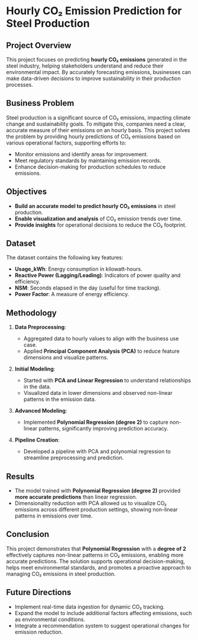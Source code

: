 # Hourly CO₂ Emission Prediction for Steel Production

## Project Overview
This project focuses on predicting **hourly CO₂ emissions** generated in the steel industry, helping stakeholders understand and reduce their environmental impact. By accurately forecasting emissions, businesses can make data-driven decisions to improve sustainability in their production processes.

## Business Problem
Steel production is a significant source of CO₂ emissions, impacting climate change and sustainability goals. To mitigate this, companies need a clear, accurate measure of their emissions on an hourly basis. This project solves the problem by providing hourly predictions of CO₂ emissions based on various operational factors, supporting efforts to:

- Monitor emissions and identify areas for improvement.
- Meet regulatory standards by maintaining emission records.
- Enhance decision-making for production schedules to reduce emissions.

## Objectives
- **Build an accurate model to predict hourly CO₂ emissions** in steel production.
- **Enable visualization and analysis** of CO₂ emission trends over time.
- **Provide insights** for operational decisions to reduce the CO₂ footprint.

## Dataset
The dataset contains the following key features:
- **Usage_kWh**: Energy consumption in kilowatt-hours.
- **Reactive Power (Lagging/Leading)**: Indicators of power quality and efficiency.
- **NSM**: Seconds elapsed in the day (useful for time tracking).
- **Power Factor**: A measure of energy efficiency.

## Methodology
1. **Data Preprocessing**:
   - Aggregated data to hourly values to align with the business use case.
   - Applied **Principal Component Analysis (PCA)** to reduce feature dimensions and visualize patterns.

2. **Initial Modeling**:
   - Started with **PCA and Linear Regression** to understand relationships in the data.
   - Visualized data in lower dimensions and observed non-linear patterns in the emission data.

3. **Advanced Modeling**:
   - Implemented **Polynomial Regression (degree 2)** to capture non-linear patterns, significantly improving prediction accuracy.

4. **Pipeline Creation**:
   - Developed a pipeline with PCA and polynomial regression to streamline preprocessing and prediction.

## Results
- The model trained with **Polynomial Regression (degree 2)** provided **more accurate predictions** than linear regression.
- Dimensionality reduction with PCA allowed us to visualize CO₂ emissions across different production settings, showing non-linear patterns in emissions over time.

## Conclusion
This project demonstrates that **Polynomial Regression** with a **degree of 2** effectively captures non-linear patterns in CO₂ emissions, enabling more accurate predictions. The solution supports operational decision-making, helps meet environmental standards, and promotes a proactive approach to managing CO₂ emissions in steel production.

## Future Directions
- Implement real-time data ingestion for dynamic CO₂ tracking.
- Expand the model to include additional factors affecting emissions, such as environmental conditions.
- Integrate a recommendation system to suggest operational changes for emission reduction.
